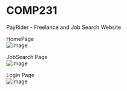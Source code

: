 # COMP231
PayRider - Freelance and Job Search Website

HomePage<br>
![image](https://github.com/Alvisalc/COMP231/assets/91617027/a5ae21ff-33bc-4b96-bdda-2f087059c7c9)

JobSearch Page<br>
![image](https://github.com/Alvisalc/COMP231/assets/91617027/c1f7fe17-92c0-41f8-b787-7728dc10fcad)

Login Page<br>
![image](https://github.com/Alvisalc/COMP231/assets/91617027/de0bcebf-51bc-4b16-b1cf-89b810a6536f)
